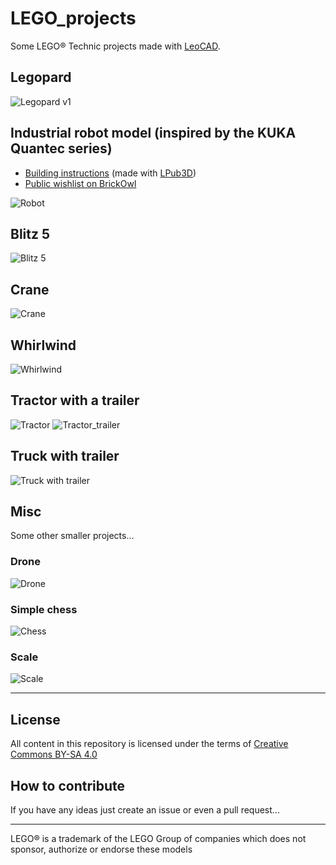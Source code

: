 # LEGO_projects

Some LEGO® Technic projects made with [LeoCAD](https://www.leocad.org/).

## Legopard

![Legopard v1](Legopard/LEGOPard%202%20v1_complete.png)

## Industrial robot model (inspired by the KUKA Quantec series)

- [Building instructions](/Robot/robot_instr.md) (made with [LPub3D](https://trevorsandy.github.io/lpub3d/))
- [Public wishlist on BrickOwl](https://www.brickowl.com/wishlist/view/goeroeg/robot)

![Robot](Robot/robot_instr.png)

## Blitz 5

![Blitz 5](Blitz/Blitz_5.png)

## Crane

![Crane](Crane/Crane_v1.png)

## Whirlwind

![Whirlwind](Whirlwind/Whirlwind.png)

## Tractor with a trailer

![Tractor](Tractor/Tractor.png)
![Tractor_trailer](Tractor/Tractor_trailer.png)

## Truck with trailer

![Truck with trailer](Truck_trailer/Truck_trailer.png)


## Misc

Some other smaller projects...

### Drone

![Drone](Misc/drone.png)

### Simple chess

![Chess](Misc/chess.png)

### Scale

![Scale](Misc/scale.png)

---

## License

All content in this repository is licensed under the terms of [Creative Commons BY-SA 4.0](https://creativecommons.org/licenses/by-sa/4.0/)

## How to contribute

If you have any ideas just create an issue or even a pull request...

---

LEGO® is a trademark of the LEGO Group of companies which does not sponsor, authorize or endorse these models
